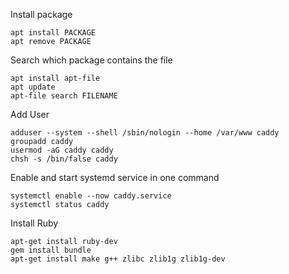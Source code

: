 Install package

```
apt install PACKAGE
apt remove PACKAGE
```

Search which package contains the file

```
apt install apt-file
apt update
apt-file search FILENAME
```

Add User

```
adduser --system --shell /sbin/nologin --home /var/www caddy
groupadd caddy
usermod -aG caddy caddy
chsh -s /bin/false caddy
```

Enable and start systemd service in one command

```
systemctl enable --now caddy.service
systemctl status caddy
```

Install Ruby

```
apt-get install ruby-dev
gem install bundle
apt-get install make g++ zlibc zlib1g zlib1g-dev
```
